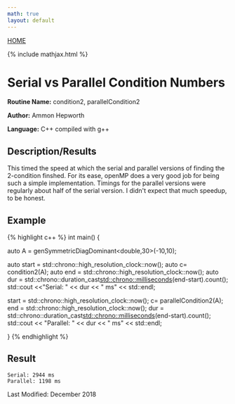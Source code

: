 ```yaml
---
math: true
layout: default
---
```

<a href="https://ammonhepworth.github.io/MATH4610/index">HOME</a>

{% include mathjax.html %}

# Serial vs Parallel Condition Numbers

**Routine Name:** condition2, parallelCondition2

**Author:** Ammon Hepworth

**Language:** C++ compiled with g++


## Description/Results

This timed the speed at which the serial and parallel versions of finding the 2-condition finshed. For its ease, openMP does a very good job for being such a simple implementation. Timings for the parallel versions were regularly about half of the serial version. I didn't expect that much speedup, to be honest.

## Example

{% highlight c++ %}
int main()
{

  auto A = genSymmetricDiagDominant<double,30>(-10,10);


  auto start = std::chrono::high_resolution_clock::now();
  auto c= condition2(A);
  auto end = std::chrono::high_resolution_clock::now();
  auto dur = std::chrono::duration_cast<std::chrono::milliseconds>(end-start).count();
  std::cout <<"Serial: " << dur << " ms" << std::endl;

  start = std::chrono::high_resolution_clock::now();
  c= parallelCondition2(A);
  end = std::chrono::high_resolution_clock::now();
  dur = std::chrono::duration_cast<std::chrono::milliseconds>(end-start).count();
  std::cout << "Parallel: " << dur << " ms" << std::endl;

}
{% endhighlight %}

## Result
```
Serial: 2944 ms
Parallel: 1198 ms
```

Last Modified: December 2018
